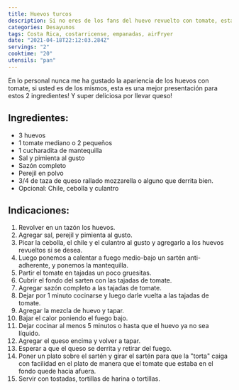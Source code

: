 ```yaml
---
title: Huevos turcos
description: Si no eres de los fans del huevo revuelto con tomate, esta es una mejor presentación para estos 2 ingredientes
categories: Desayunos
tags: Costa Rica, costarricense, empanadas, airFryer
date: "2021-04-18T22:12:03.284Z"
servings: "2"
cooktime: "20"
utensils: "pan"
---
```

En lo personal nunca me ha gustado la apariencia de los huevos con tomate, si usted es de los mismos, esta es una mejor presentación para estos 2 ingredientes! Y super deliciosa por llevar queso!

## Ingredientes:

- 3 huevos
- 1 tomate mediano o 2 pequeños
- 1 cucharadita de mantequilla
- Sal y pimienta al gusto
- Sazón completo
- Perejil en polvo
- 3/4 de taza de queso rallado mozzarella o alguno que derrita bien.
- Opcional: Chile, cebolla y culantro

## Indicaciones:

1. Revolver en un tazón los huevos.
2. Agregar sal, perejil y pimienta al gusto.
3. Picar la cebolla, el chile y el culantro al gusto y agregarlo a los huevos revueltos si se desea.
4. Luego ponemos a calentar a fuego medio-bajo un sartén anti-adherente, y ponemos la mantequilla.
5. Partir el tomate en tajadas un poco gruesitas.
6. Cubrir el fondo del sarten con las tajadas de tomate.
7. Agregar sazón completo a las tajadas de tomate.
8. Dejar por 1 minuto cocinarse y luego darle vuelta a las tajadas de tomate.
9. Agregar la mezcla de huevo y tapar.
10. Bajar el calor poniendo el fuego bajo.
11. Dejar cocinar al menos 5 minutos o hasta que el huevo ya no sea líquido.
12. Agregar el queso encima y volver a tapar.
13. Esperar a que el queso se derrita y retirar del fuego.
14. Poner un plato sobre el sartén y girar el sartén para que la "torta" caiga con facilidad en el plato de manera que el tomate que estaba en el fondo quede hacia afuera.
15. Servir con tostadas, tortillas de harina o tortillas.
